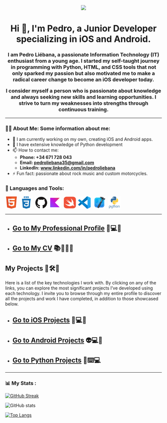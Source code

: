 
<div id="header" align="center">
   <img src="https://media.giphy.com/media/v1.Y2lkPTc5MGI3NjExeWVoeWNwNWtrM2ZtbGdqNzBtdWcya3ZlMWV0M3Y1N3duNDVuYWc4MCZlcD12MV9pbnRlcm5hbF9naWZfYnlfaWQmY3Q9Zw/qgQUggAC3Pfv687qPC/giphy.gif" width="200"/>
   <h1 align="center"> Hi 👋, I'm Pedro, a Junior Developer specializing in iOS and Android. </h1>
   <h3 align="center"> I am Pedro Liébana, a passionate Information Technology (IT) enthusiast from a young age. I started my self-taught journey in programming with Python, HTML, and CSS tools that not only sparked my passion but also motivated me to make a radical career change to become an iOS developer today.

I consider myself a person who is passionate about knowledge and always seeking new skills and learning opportunities. I strive to turn my weaknesses into strengths through continuous training.
   </h3>
</div>

---

### 👨‍💻 About Me: Some information about me:

- 🔭 I am currently working on my own, creating iOS and Android apps. 
- 🌱 I have extensive knowledge of Python development 
- 📫 How to contact me:
  * **Phone: +34 671 728 043**
  * **Email: pedroliebana35@gmail.com**
  * **LinkedIn: www.linkedin.com/in/pedroliebana**
- ⚡ Fun fact: passionate about rock music and custom motorcycles.

<div align="left">
   <h3>🔨 Languages and Tools:</h3>
   <div>
       <img src="https://github.com/devicons/devicon/blob/master/icons/html5/html5-original.svg" title="HTML5" alt="HTML" width="40" height="40"/>&nbsp;
       <img src="https://github.com/devicons/devicon/blob/master/icons/css3/css3-plain-wordmark.svg"  title="CSS3" alt="CSS" width="40" height="40"/>&nbsp;
       <img src="https://github.com/devicons/devicon/blob/master/icons/github/github-original.svg" title="GitHub" **alt="GitHub" width="40" height="40"/>
       <img src="https://github.com/devicons/devicon/blob/master/icons/kotlin/kotlin-original.svg"  title="Kotlin" alt="Kotlin" width="40" height="40"/>&nbsp;
       <img src="https://github.com/devicons/devicon/blob/master/icons/swift/swift-original.svg"  title="Swift" alt="Swift" width="40" height="40"/>&nbsp;
       <img src="https://github.com/devicons/devicon/blob/master/icons/vscode/vscode-original.svg"  title="VSCode" alt="VSCode" width="40" height="40"/>&nbsp;
       <img src="https://github.com/devicons/devicon/blob/master/icons/xcode/xcode-original.svg"  title="Xcode" alt="Xcode" width="40" height="40"/>&nbsp;
       <img src="https://github.com/devicons/devicon/blob/master/icons/python/python-original-wordmark.svg"  title="Python" alt="Python" width="40" height="40"/>&nbsp;
   </div>
</div>

---
* ## [Go to My Professional Profile](https://github.com/Castellano46/Castellano46/blob/main/profile.md) 📝💻📱
* ## [Go to My CV](https://github.com/Castellano46/Castellano46/blob/main/CV%202024.pdf) 📚🧑🏼‍💻

## My Projects 🚧🛠️🚧

Here is a list of the key technologies I work with. By clicking on any of the links, you can explore the most significant projects I’ve developed using each technology. I invite you to browse through my entire profile to discover all the projects and work I have completed, in addition to those showcased below.

* ## [Go to iOS Projects](https://github.com/Castellano46/Castellano46/blob/main/projectsiOS.md) 🍏💻📱
* ## [Go to Android Projects](https://github.com/Castellano46/Castellano46/blob/main/projectsAndroid.md) 👽💻📱
* ## [Go to Python Projects](https://github.com/Castellano46/Castellano46/blob/main/python.md) 🐍⌨️💻

---                                                                       
### 📊 My Stats :

[![GitHub Streak](https://streak-stats.demolab.com?user=Castellano46&theme=radical)](https://git.io/streak-stats)

![GitHub stats](https://github-readme-stats.vercel.app/api?username=Castellano46&show_icons=true&theme=radical)

[![Top Langs](https://github-readme-stats.vercel.app/api/top-langs/?username=Castellano46&theme=tokyonight)](https://github.com/anuraghazra/github-readme-stats)
